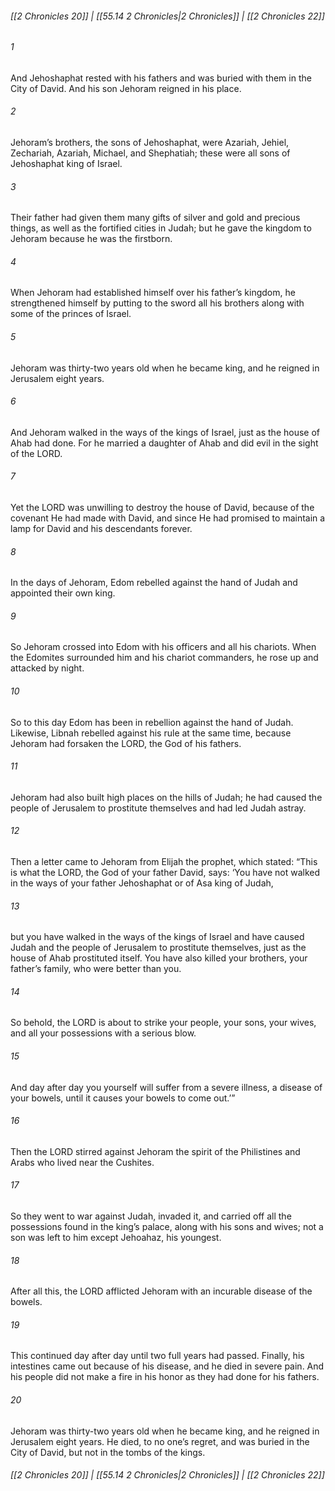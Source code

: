 
###### [[2 Chronicles 20]] | [[55.14 2 Chronicles|2 Chronicles]] | [[2 Chronicles 22]]

###### 1
And Jehoshaphat rested with his fathers and was buried with them in the City of David. And his son Jehoram reigned in his place.
###### 2
Jehoram’s brothers, the sons of Jehoshaphat, were Azariah, Jehiel, Zechariah, Azariah, Michael, and Shephatiah; these were all sons of Jehoshaphat king of Israel.
###### 3
Their father had given them many gifts of silver and gold and precious things, as well as the fortified cities in Judah; but he gave the kingdom to Jehoram because he was the firstborn.
###### 4
When Jehoram had established himself over his father’s kingdom, he strengthened himself by putting to the sword all his brothers along with some of the princes of Israel.
###### 5
Jehoram was thirty-two years old when he became king, and he reigned in Jerusalem eight years.
###### 6
And Jehoram walked in the ways of the kings of Israel, just as the house of Ahab had done. For he married a daughter of Ahab and did evil in the sight of the LORD.
###### 7
Yet the LORD was unwilling to destroy the house of David, because of the covenant He had made with David, and since He had promised to maintain a lamp for David and his descendants forever.
###### 8
In the days of Jehoram, Edom rebelled against the hand of Judah and appointed their own king.
###### 9
So Jehoram crossed into Edom with his officers and all his chariots. When the Edomites surrounded him and his chariot commanders, he rose up and attacked by night.
###### 10
So to this day Edom has been in rebellion against the hand of Judah. Likewise, Libnah rebelled against his rule at the same time, because Jehoram had forsaken the LORD, the God of his fathers.
###### 11
Jehoram had also built high places on the hills of Judah; he had caused the people of Jerusalem to prostitute themselves and had led Judah astray.
###### 12
Then a letter came to Jehoram from Elijah the prophet, which stated: “This is what the LORD, the God of your father David, says: ‘You have not walked in the ways of your father Jehoshaphat or of Asa king of Judah,
###### 13
but you have walked in the ways of the kings of Israel and have caused Judah and the people of Jerusalem to prostitute themselves, just as the house of Ahab prostituted itself. You have also killed your brothers, your father’s family, who were better than you.
###### 14
So behold, the LORD is about to strike your people, your sons, your wives, and all your possessions with a serious blow.
###### 15
And day after day you yourself will suffer from a severe illness, a disease of your bowels, until it causes your bowels to come out.’”
###### 16
Then the LORD stirred against Jehoram the spirit of the Philistines and Arabs who lived near the Cushites.
###### 17
So they went to war against Judah, invaded it, and carried off all the possessions found in the king’s palace, along with his sons and wives; not a son was left to him except Jehoahaz, his youngest.
###### 18
After all this, the LORD afflicted Jehoram with an incurable disease of the bowels.
###### 19
This continued day after day until two full years had passed. Finally, his intestines came out because of his disease, and he died in severe pain. And his people did not make a fire in his honor as they had done for his fathers.
###### 20
Jehoram was thirty-two years old when he became king, and he reigned in Jerusalem eight years. He died, to no one’s regret, and was buried in the City of David, but not in the tombs of the kings.

###### [[2 Chronicles 20]] | [[55.14 2 Chronicles|2 Chronicles]] | [[2 Chronicles 22]]
